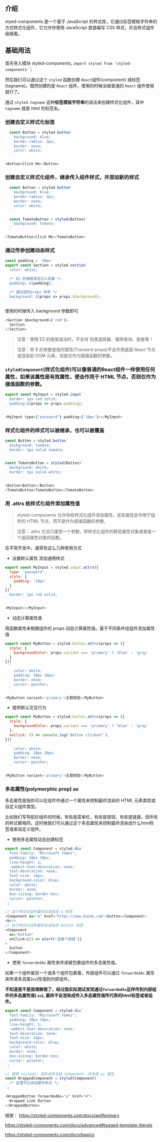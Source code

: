 ## 介绍
styed-components 是一个基于 JavaScript 的样式库，它通过标签模板字符串的方式样式化组件，它允许你使用 JavaScript 直接编写 CSS 样式，并且样式组件级隔离。


## 基础用法
首先导入模块 styled-components,
`import styled from 'styled-components'`；</br>

然后我们可以通过这个 `styled` 函数创建 `React`组件(component) 或标签(tagname)。既然创建的是 `React` 组件，使用的时候当做普通的 `React` 组件使用就行了。

通过 `styled.tagname` 这种**标签模板字符串**的语法来创建样式化组件，其中 `tagname` 就是 html 的标签名。

### 创建自定义样式化标签
```javascript
  const Button = styled.button`
    background: blue;
    border-radius: 3px;
    border: none;
    color: white;
  `
```

```javascript
<Button>Click Me</Button>
```

### 创建自定义样式化组件，继承传入组件样式，并添加新的样式
```javascript
  const Button = styled.button`
    background: blue;
    border-radius: 3px;
    border: none;
    color: white;
  `

  const TomatoButton = styled(Button)`
    background: tomato;
  `
```
```javascript
<TomatoButton>Click Me</TomatoButton>
```


### 通过传参创建动态样式
```javascript
const padding = '10px'
export const Section = styled.section`
  color: white;

  /* ES 的插值语法引入变量 */
  padding: ${padding};

  /* 通过组件props 传参 */
  background: ${props => props.$background};
`
```
使用的时候传入 background 参数即可
```javascript
<Section $background={'red'}>
  Section
</Section>
```
> 注意：使用 ES 的插值语法时，不支持 伪类选择器、媒体查询、嵌套等！

> 注意：带 $ 的参数是临时属性(Transient props)不会作用底层 React 节点或渲染到 DOM 元素，而是仅作为插值函数的参数。


### `styledComponent`(样式化组件)可以像普通的React组件一样使用任何属性，如果该属性是有效属性，便会作用于 HTML 节点，否则仅作为插值函数的参数。


```javascript
export const MyInput = styled.input`
  border: 1px red solid;
  padding:${props => props.padding};
`
```

```javascript
<MyInput type={"password"} padding={'10px'}></MyInput>
```

### 样式化组件的样式可以被继承，也可以被覆盖
```javascript
const Button = styled.button`
  background: tomato;
  border: 1px solid tomato;
`

const TomatoButton = styled(Button)`
  background: white;
  border: 1px solid white;
`
```

```javascript
<Button>Button</Button>
<TomatoButton>TomatoButton</TomatoButton>
```


### 用 .attrs 给样式化组件添加属性值
> styled-components 允许你给样式化组件添加属性，这些属性会作用于组件的 HTML 节点，而不是作为插值函数的参数,
> 
> 注意：.attrs 方法只接受一个参数，即样式化组件的静态属性对象或者是一个返回属性对象的函数。

在平常开发中，通常有这么几种使用方式
* 设置默认属性 添加通用样式
```javascript
export const MyInput = styled.input.attrs({
  type: 'password',
  style: {
    padding: '10px'
  }
})`
  border: 1px red solid;
`
```
```javascript
<MyInput></MyInput>
```

* 动态计算属性值

用函数属性来根据组件的 props 动态计算属性值。基于不同条件给组件添加属性值
```javascript
export const MyButton = styled.button.attrs(props => ({
  style: {
    backgroundColor: props.variant === 'primary' ? 'blue' : 'gray'
  }
}))
  `
    color: white;
    padding: 10px 20px;
    border: none;
    cursor: pointer;
  `
```

```javascript
<MyButton variant='primary'>主题按钮</MyButton>
```

* 提供默认交互行为
```javascript
export const MyButton = styled.button.attrs(props => ({
  style: {
    backgroundColor: props.variant === 'primary' ? 'blue' : 'gray'
  },
  onClick: () => console.log('Button clicked!'),
}))
  `
    color: white;
    padding: 10px 20px;
    border: none;
    cursor: pointer;
  `
```

```javascript
<MyButton variant='primary'>主题按钮</MyButton>
```

### 多态属性(polymorphic prop) as
多态属性是指你可以在组件中通过一个属性来控制最终渲染的 HTML 元素类型或自定义组件类型。

比如我们写导航栏组件的时候，有些是菜单栏，有些是按钮，有些是链接，但所有的样式都相同，这时候我们可以通过这个多态属性来控制最终渲染成什么html标签或者自定义组件。

* 使用多态属性动态创建标签
```javascript
export const Component = styled.div`
  font-family: "Microsoft YaHei";
  padding: 10px 10px;
  line-height: 1;
  -webkit-text-decoration: none;
  text-decoration: none;
  font-size: 14px;
  background-color: blue;
  color: white;
  border: none;
  box-sizing: border-box;
  cursor: pointer;
`;

```

```javascript
// 这个样式化组件最终会渲染成 a 标签
<Component as="a" href="https://www.baidu.com">button</Component>
<br/>
// 这个样式化组件最终会渲染成 button 标签
<Component
  as="button"
  onClick={() => alert('这是个按钮')}
>
  button
</Component>
```

* 使用 `forwardedAs` 属性来传递被包裹组件的多态属性值。

如果一个组件被另一个或多个组件包裹着，外层组件可以通过 `forwardedAs` 属性来传递多态属(`as`)性值到内部组件。

**不知道是不是我理解错了，经过我实际测试发现通过`forwardedAs`这样传到内部组件的多态属性值( `as`), 最终不会渲染成传入多态属性值所代表的html标签或者组件。**


```javascript
export const Component = styled.div`
  font-family: "Microsoft YaHei";
  padding: 10px 10px;
  line-height: 1;
  -webkit-text-decoration: none;
  text-decoration: none;
  font-size: 14px;
  background-color: blue;
  color: white;
  border: none;
  box-sizing: border-box;
  cursor: pointer;
`;

// 使用 styled() 高阶组件包装 Component，并传递 as 属性
const WrappedComponent = styled(Component)`
  /* 这里可以添加额外样式 */
`;
```

```javascript
<WrappedButton forwardedAs="a" href="#">
  Wrapped Link Button
</WrappedButton>
```





链接：
https://styled-components.com/docs/api#primary

https://styled-components.com/docs/advanced#tagged-template-literals

https://styled-components.com/docs/basics
